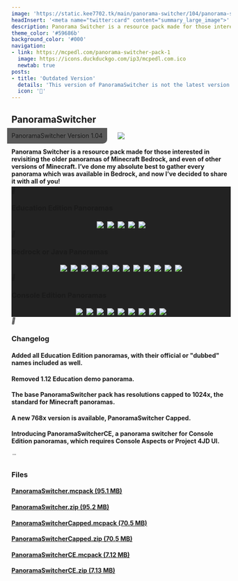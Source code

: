 ```yaml
---
image: 'https://static.kee7702.tk/main/panorama-switcher/104/panorama-switcher_1.png'
headInsert: '<meta name="twitter:card" content="summary_large_image">'
description: Panorama Switcher is a resource pack made for those interested in revisiting the older panoramas of Minecraft Bedrock, and even of other versions of Minecraft. I’ve done my absolute best to gather every panorama which was available in Bedrock, and now I’ve decided to share it with all of you!
theme_color: '#59686b'
background_color: '#000'
navigation:
- link: https://mcpedl.com/panorama-switcher-pack-1
  image: https://icons.duckduckgo.com/ip3/mcpedl.com.ico
  newtab: true
posts:
- title: 'Outdated Version'
  details: 'This version of PanoramaSwitcher is not the latest version. Using a newer version is recommended!'
  icon: ''
---
```

## PanoramaSwitcher
<div style="text-align:center"><p style="position:absolute;margin:-10px;border-radius:0 0 10px 0;padding: 10px;background:#333c;line-height:16px">PanoramaSwitcher Version 1.04</p><img src="https://static.kee7702.tk/main/panorama-switcher/104/panorama-switcher_1.png"></div><h4 style="margin-bottom:4px">Panorama Switcher is a resource pack made for those interested in revisiting the older panoramas of Minecraft Bedrock, and even of other versions of Minecraft. I’ve done my absolute best to gather every panorama which was available in Bedrock, and now I’ve decided to share it with all of you!</h4><div class="changelog-container closeable" style="background:#222"><div><i class="material-icons"></i><h3 id="education-edition-panoramas">Education Edition Panoramas</h3><i class="material-icons"></i></div><div style="display:inherit"><div style="text-align:center"><img src="https://static.kee7702.tk/main/panorama-switcher/104/panorama-switcher_2.png" style="max-height:192px;width:auto;max-width:100%;margin:4px"><img src="https://static.kee7702.tk/main/panorama-switcher/104/panorama-switcher_3.png" style="max-height:192px;width:auto;max-width:100%;margin:4px"><img src="https://static.kee7702.tk/main/panorama-switcher/104/panorama-switcher_4.png" style="max-height:192px;width:auto;max-width:100%;margin:4px"><img src="https://static.kee7702.tk/main/panorama-switcher/104/panorama-switcher_5.png" style="max-height:192px;width:auto;max-width:100%;margin:4px"><img src="https://static.kee7702.tk/main/panorama-switcher/104/panorama-switcher_6.png" style="max-height:192px;width:auto;max-width:100%;margin:4px"></div></div></div><div class="changelog-container closeable" style="background:#222"><div><i class="material-icons"></i><h3 id="bedrock-or-java-panoramas">Bedrock or Java Panoramas</h3><i class="material-icons"></i></div><div style="display:inherit"><div style="text-align:center"><img src="https://static.kee7702.tk/main/panorama-switcher/104/panorama-switcher_7.png" style="max-height:192px;width:auto;max-width:100%;margin:4px"><img src="https://static.kee7702.tk/main/panorama-switcher/104/panorama-switcher_8.png" style="max-height:192px;width:auto;max-width:100%;margin:4px"><img src="https://static.kee7702.tk/main/panorama-switcher/104/panorama-switcher_9.png" style="max-height:192px;width:auto;max-width:100%;margin:4px"><img src="https://static.kee7702.tk/main/panorama-switcher/104/panorama-switcher_10.png" style="max-height:192px;width:auto;max-width:100%;margin:4px"><img src="https://static.kee7702.tk/main/panorama-switcher/104/panorama-switcher_11.png" style="max-height:192px;width:auto;max-width:100%;margin:4px"><img src="https://static.kee7702.tk/main/panorama-switcher/104/panorama-switcher_12.png" style="max-height:192px;width:auto;max-width:100%;margin:4px"><img src="https://static.kee7702.tk/main/panorama-switcher/104/panorama-switcher_13.png" style="max-height:192px;width:auto;max-width:100%;margin:4px"><img src="https://static.kee7702.tk/main/panorama-switcher/104/panorama-switcher_14.png" style="max-height:192px;width:auto;max-width:100%;margin:4px"><img src="https://static.kee7702.tk/main/panorama-switcher/104/panorama-switcher_15.png" style="max-height:192px;width:auto;max-width:100%;margin:4px"><img src="https://static.kee7702.tk/main/panorama-switcher/104/panorama-switcher_16.png" style="max-height:192px;width:auto;max-width:100%;margin:4px"><img src="https://static.kee7702.tk/main/panorama-switcher/104/panorama-switcher_17.png" style="max-height:192px;width:auto;max-width:100%;margin:4px"><img src="https://static.kee7702.tk/main/panorama-switcher/104/panorama-switcher_18.png" style="max-height:192px;width:auto;max-width:100%;margin:4px"></div></div></div><div class="changelog-container closeable" style="background:#222"><div><i class="material-icons"></i><h3 id="console-edition-pamoramas">Console Edition Panoramas</h3><i class="material-icons"></i></div><div style="display:inherit"><div style="text-align:center"><img src="https://static.kee7702.tk/main/panorama-switcher/104/panorama-switcher_19.png" style="max-height:192px;width:auto;max-width:100%;margin:4px"><img src="https://static.kee7702.tk/main/panorama-switcher/104/panorama-switcher_20.png" style="max-height:192px;width:auto;max-width:100%;margin:4px"><img src="https://static.kee7702.tk/main/panorama-switcher/104/panorama-switcher_21.png" style="max-height:192px;width:auto;max-width:100%;margin:4px"><img src="https://static.kee7702.tk/main/panorama-switcher/104/panorama-switcher_22.png" style="max-height:192px;width:auto;max-width:100%;margin:4px"><img src="https://static.kee7702.tk/main/panorama-switcher/104/panorama-switcher_23.png" style="max-height:192px;width:auto;max-width:100%;margin:4px"><img src="https://static.kee7702.tk/main/panorama-switcher/104/panorama-switcher_24.png" style="max-height:192px;width:auto;max-width:100%;margin:4px"><img src="https://static.kee7702.tk/main/panorama-switcher/104/panorama-switcher_25.png" style="max-height:192px;width:auto;max-width:100%;margin:4px"><img src="https://static.kee7702.tk/main/panorama-switcher/104/panorama-switcher_26.png" style="max-height:192px;width:auto;max-width:100%;margin:4px"><img src="https://static.kee7702.tk/main/panorama-switcher/104/panorama-switcher_27.png" style="max-height:192px;width:auto;max-width:100%;margin:4px"></div></div></div><div class="changelog-container"><i class="material-icons"></i><h3 id="changelog">Changelog</h3><h4>Added all Education Edition panoramas, with their official or "dubbed" names included as well.</h4><h4>Removed 1.12 Education demo panorama.</h4><h4>The base PanoramaSwitcher pack has resolutions capped to 1024x, the standard for Minecraft panoramas.</h4><h4>A new 768x version is available, PanoramaSwitcher Capped.</h4><h4>Introducing PanoramaSwitcherCE, a panorama switcher for Console Edition panoramas, which requires Console Aspects or Project 4JD UI.</h4></div><div class="changelog-container"><i class="material-icons"></i><h3 id="files">Files</h3><a href="https://static.kee7702.tk/main/panorama-switcher/104/PanoramaSwitcher.mcpack"><h4>PanoramaSwitcher.mcpack (95.1 MB)</h4></a><a href="https://static.kee7702.tk/main/panorama-switcher/104/PanoramaSwitcher.zip"><h4>PanoramaSwitcher.zip (95.2 MB)</h4></a><a href="https://static.kee7702.tk/main/panorama-switcher/104/PanoramaSwitcherCapped.mcpack"><h4>PanoramaSwitcherCapped.mcpack (70.5 MB)</h4></a><a href="https://static.kee7702.tk/main/panorama-switcher/104/PanoramaSwitcherCapped.zip"><h4>PanoramaSwitcherCapped.zip (70.5 MB)</h4></a><a href="https://static.kee7702.tk/main/panorama-switcher/104/PanoramaSwitcherCE.mcpack"><h4>PanoramaSwitcherCE.mcpack (7.12 MB)</h4></a><a href="https://static.kee7702.tk/main/panorama-switcher/104/PanoramaSwitcherCE.zip"><h4>PanoramaSwitcherCE.zip (7.13 MB)</h4></a></div>
